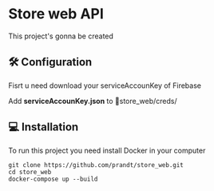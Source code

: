 # Store web API

This project's gonna be created 

## 🛠️ Configuration

Fisrt u need download your serviceAccounKey of Firebase

Add **serviceAccounKey.json** to  📂store_web/creds/  


## 💻 Installation 

To run this project you need install Docker in your computer

```
git clone https://github.com/prandt/store_web.git
cd store_web
docker-compose up --build
```


